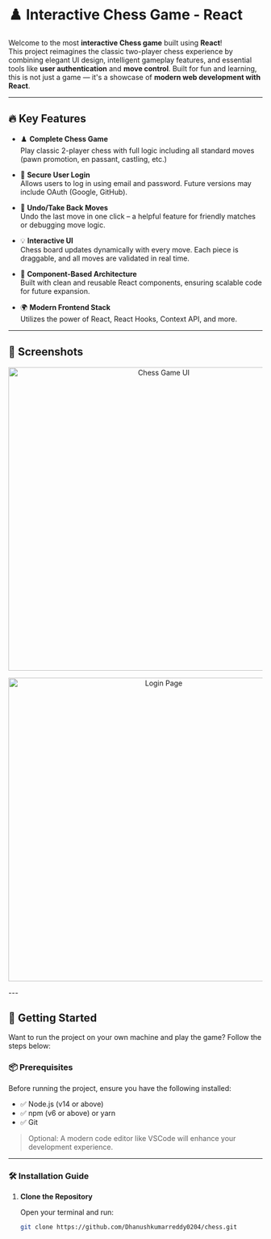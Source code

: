 # ♟️ Interactive Chess Game - React

Welcome to the most **interactive Chess game** built using **React**!  
This project reimagines the classic two-player chess experience by combining elegant UI design, intelligent gameplay features, and essential tools like **user authentication** and **move control**. Built for fun and learning, this is not just a game — it's a showcase of **modern web development with React**.

---

## 🔥 Key Features

- ♟️ **Complete Chess Game**  
    Play classic 2-player chess with full logic including all standard moves (pawn promotion, en passant, castling, etc.)

- 🔐 **Secure User Login**  
    Allows users to log in using email and password. Future versions may include OAuth (Google, GitHub).

- 🔁 **Undo/Take Back Moves**  
    Undo the last move in one click – a helpful feature for friendly matches or debugging move logic.

- 💡 **Interactive UI**  
    Chess board updates dynamically with every move. Each piece is draggable, and all moves are validated in real time.

- 🧱 **Component-Based Architecture**  
    Built with clean and reusable React components, ensuring scalable code for future expansion.

- 🌍 **Modern Frontend Stack**  
    Utilizes the power of React, React Hooks, Context API, and more.

---

## 📸 Screenshots

<p align="center">
    <img src="/chess/img/Screenshot 2025-07-04 095023.png" alt="Chess Game UI" width="600"/>
</p>

<p align="center">
    <img src="/chess/img/Screenshot 2025-07-04 095005.png" alt="Login Page" width="600"/>
</p>
---

## 🚀 Getting Started

Want to run the project on your own machine and play the game? Follow the steps below:

### 📦 Prerequisites

Before running the project, ensure you have the following installed:

- ✅ Node.js (v14 or above)
- ✅ npm (v6 or above) or yarn
- ✅ Git

> Optional: A modern code editor like VSCode will enhance your development experience.

---

### 🛠️ Installation Guide

1. **Clone the Repository**

     Open your terminal and run:

     ```bash
     git clone https://github.com/Dhanushkumarreddy0204/chess.git
     ```
